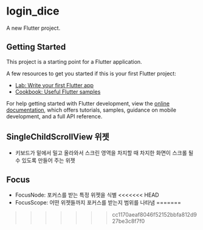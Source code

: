 # login_dice

A new Flutter project.

## Getting Started

This project is a starting point for a Flutter application.

A few resources to get you started if this is your first Flutter project:

- [Lab: Write your first Flutter app](https://docs.flutter.dev/get-started/codelab)
- [Cookbook: Useful Flutter samples](https://docs.flutter.dev/cookbook)

For help getting started with Flutter development, view the
[online documentation](https://docs.flutter.dev/), which offers tutorials,
samples, guidance on mobile development, and a full API reference.

## SingleChildScrollView 위젯
  - 키보드가 밑에서 밀고 올라와서 스크린 영역을 차지할 때 차지한 화면이 스크롤 될 수 있도록 만들어 주는 위젯

## Focus
  - FocusNode: 포커스를 받는 특정 위젯을 식별
<<<<<<< HEAD
  - FocusScope: 어떤 위젯들까지 포커스를 받는지 범위를 나타냄
=======
>>>>>>> cc1170aeaf8046f52152bbfa812d927be3c8f7f0
